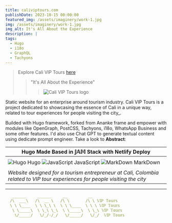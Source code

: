```yaml
---
title: caliviptours.com
publishDate: 2023-10-15 00:00:00
featured_img: /assets/imaginery/work-1.jpg
img: /assets/imaginery/work-1.jpg
img_alt: It's All About the Experience
description: |
tags:
  - Hugo
  - i18o
  - GraphQL
  - Tachyons
---
```

> Explore Cali VIP Tours [here](https://caliviptours.com/tours/)
>
> > "It's All About the Experience"
> > > 
> > > ![Cali VIP Tours logo](https://caliviptours.com/logos/logo-trans.png)

Static website for an enterprise around tourism industry. Cali VIP Tours is a project dedicated to showcasing the essence of Cali in a unique way, related to tour experiences for people visiting the city_.

Builded with Hugo framework, forked from Ananke frame and empower with modules like OpenGraph, PostCSS, Tachyons, i18o, WhatsApp Business and some other features. I'd also use Chat GPT to generate textual content using dedicate prompt engineer. Take a look to **Abstract**:

|  Hugo Made Based in 𝕁𝔸𝕄 Stack with Netlify Deploy  |
|----------------------------------------------------------------|
|                                                                |
| ![Hugo](https://i.imgur.com/44EVa6K.png) Hugo ![JavaScript](https://img.icons8.com/color/48/000000/javascript.png) JavaScript ![MarkDown](https://img.icons8.com/color/48/000000/markdown.png) MarkDown  | 
|                                                                |
| _Website designed for a tourism entrepreneur at Cali, Colombia related to VIP tour experiences for people visiting the city_ |

--- 
```yaml
   ______     ______     __         __
  /\  ___\   /\  __ \   /\ \       /\ \ 𝕍𝕀ℙ 𝕋𝕠𝕦𝕣𝕤
  \ \ \____  \ \ \_\ \  \ \ \____  \ \ \ 𝕍𝕀ℙ 𝕋𝕠𝕦𝕣𝕤
   \ \_____\  \ \_\ \_\  \ \_____\  \ \_\ 𝕍𝕀ℙ 𝕋𝕠𝕦𝕣𝕤 
    \/_____/   \/_/·/_/   \/_____/   \/_/  𝕍𝕀ℙ 𝕋𝕠𝕦𝕣𝕤 
    
```